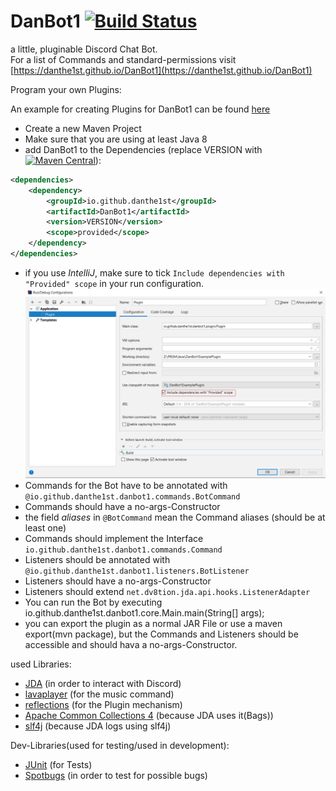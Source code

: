 # DanBot1 [![Build Status](https://travis-ci.com/danthe1st/DanBot1.svg?branch=master)](https://travis-ci.com/danthe1st/DanBot1)
a little, pluginable Discord Chat Bot.<br>
For a list of Commands and standard-permissions visit [https://danthe1st.github.io/DanBot1](https://danthe1st.github.io/DanBot1)

Program your own Plugins:

An example for creating Plugins for DanBot1 can be found [here](https://github.com/danthe1st/DanBot1ExamplePlugin)
* Create a new Maven Project
* Make sure that you are using at least Java 8
* add DanBot1 to the Dependencies (replace VERSION with [![Maven Central](https://maven-badges.herokuapp.com/maven-central/io.github.danthe1st/DanBot1/badge.svg)](https://maven-badges.herokuapp.com/maven-central/io.github.danthe1st/DanBot1)):
```xml
<dependencies>
	<dependency>
		<groupId>io.github.danthe1st</groupId>
		<artifactId>DanBot1</artifactId>
		<version>VERSION</version>
		<scope>provided</scope>
	</dependency>
</dependencies>
```
* if you use *IntelliJ*, make sure to tick `Include dependencies with "Provided" scope` in your run configuration. ![include provided dependencies](https://github.com/danthe1st/DanBot1/raw/master/.github/resc/IntelliJtickIncludeProvidedDependencies.png "TODO")
* Commands for the Bot have to be annotated with `@io.github.danthe1st.danbot1.commands.BotCommand`
* Commands should have a no-args-Constructor
* the field *aliases* in `@BotCommand` mean the Command aliases (should be at least one)
* Commands should implement the Interface `io.github.danthe1st.danbot1.commands.Command`
* Listeners should be annotated with `@io.github.danthe1st.danbot1.listeners.BotListener`
* Listeners should have a no-args-Constructor
* Listeners should extend `net.dv8tion.jda.api.hooks.ListenerAdapter`
* You can run the Bot by executing io.github.danthe1st.danbot1.core.Main.main(String[] args);
* you can export the plugin as a normal JAR File or use a maven export(mvn package), but the Commands and Listeners should be accessible and should hava a no-args-Constructor.

used Libraries:
* [JDA](https://github.com/DV8FromTheWorld/JDA/) (in order to interact with Discord)
* [lavaplayer](https://github.com/sedmelluq/lavaplayer/) (for the music command)
* [reflections](https://github.com/ronmamo/reflections) (for the Plugin mechanism)
* [Apache Common Collections 4](https://github.com/apache/commons-collections) (because JDA uses it(Bags))
* [slf4j](https://github.com/qos-ch/slf4j/) (because JDA logs using slf4j)


Dev-Libraries(used for testing/used in development):
* [JUnit](https://github.com/junit-team/junit5) (for Tests)
* [Spotbugs](https://github.com/spotbugs/spotbugs) (in order to test for possible bugs)
